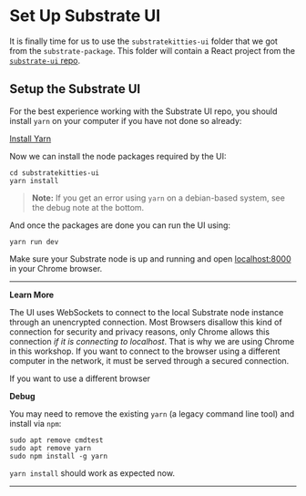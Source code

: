Set Up Substrate UI
===

It is finally time for us to use the `substratekitties-ui` folder that we got from the `substrate-package`. This folder will contain a React project from the [`substrate-ui` repo](https://github.com/paritytech/substrate-ui/tree/substrate-node-template).

## Setup the Substrate UI

For the best experience working with the Substrate UI repo, you should install `yarn` on your computer if you have not done so already:

[Install Yarn](https://yarnpkg.com/lang/en/docs/install/)

Now we can install the node packages required by the UI:

```
cd substratekitties-ui
yarn install
```

> **Note:** If you get an error using `yarn` on a debian-based system, see the debug note at the bottom.

And once the packages are done you can run the UI using:

```
yarn run dev
```

Make sure your Substrate node is up and running and open [localhost:8000](http://localhost:8000) in your Chrome browser.

----
**Learn More**

The UI uses WebSockets to connect to the local Substrate node instance through an unencrypted connection. Most Browsers disallow this kind of connection for security and privacy reasons, only Chrome allows this connection _if it is connecting to localhost_. That is why we are using Chrome in this workshop. If you want to connect to the browser using a different computer in the network, it must be served through a secured connection.

If you want to use a different browser

**Debug**

You may need to remove the existing `yarn` (a legacy command line tool) and install via `npm`:
```
sudo apt remove cmdtest
sudo apt remove yarn
sudo npm install -g yarn
```
`yarn install` should work as expected now.

----

